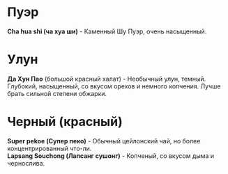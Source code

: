 # Пуэр
**Cha hua shi (ча хуа ши)** - Каменный Шу Пуэр, очень насыщенный.  
# Улун
**Да Хун Пао** (большой красный халат) - Необычный улун, темный. Глубокий, насыщенный, со вкусом орехов и немного копчения. Лучше брать сильной степени обжарки.  
# Черный (красный)
**Super pekoe (Супер пеко)** - Обычный цейлонский чай, но более концентрированный что-ли.  
**Lapsang Souchong (Лапсанг сушонг)** - Копченый, со вкусом дыма и чернослива.